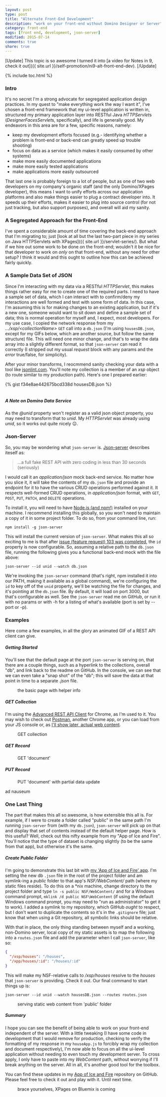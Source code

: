 ```yaml
---
layout: post
type: post
title: "Alternate Front-End Development"
description: "work on your front-end without Domino Designer or Server"
category: front-end
tags: [front end, development, json-server]
modified: 2015-07-14
comments: true
share: true
---
```

[Update]
This topic is so awesome I turned it into [a video for Notes in 9, check it out]({{ site.url }}/self-promotion/ni9-alt-front-end-dev).
[/Update]

{% include toc.html %}
### Intro
It's no secret I'm a strong advocate for segregated application design practices. In my quest to "make everything work the way I want it", I've chosen a front-end framework that my ui-level application is written in, structured my primary application layer into RESTful Java *HTTPServlet*s (*DesignerFacesServlet*s, specifically), and life is generally good. My endeavors in this area are for a few, specific reasons, namely:

* keep my development efforts focused (e.g.- identifying whether a problem is front-end or back-end can greatly speed up trouble shooting)
* focus on data as a service (which makes it easily consumed by other systems)
* make more easily documented applications
* make more easily tested applications
* make applications more easily outsourced

That last one is probably foreign to a lot of people, but as <span data-toggle="tooltip" title="up from one!">one of two web developers on my company's organic staff</span> (and the only Domino/XPages developer), this means I want to unify efforts across our application platforms and also make things easier to plug a contract developer into. It speeds up their efforts, makes it easier to plug into source control (for not just tracking, but also support purposes), and <span data-toggle="tooltip" title="I hope!">overall will aid my sanity</span>.

### A Segregated Approach for the Front-End
I've spent a considerable amount of time covering the back-end approach that I'm migrating to; just [look at all but the last two-part piece in my series on Java HTTPServlets with XPages]({{ site.url }}/servlet-series/). But what if we hire out some work to be done on the front-end; wouldn't it be nice for that developer to work on _only_ on that front-end, without any need for other setup? I think it would and this ought to outline how this can be achieved fairly quickly.

### A Sample Data Set of JSON
Since I'm interacting with my data via a RESTful _HTTPServlet_, this makes things rather easy for me to create one of the required parts. I need to have a sample set of data, which I can interact with to confirm/deny my interactions are well formed and test with some form of data. In this case, I'm assuming this is for making changes to an existing application, but if it's a new one, someone would want to sit down and define a sample set of data; this is normal operation for myself and, I expect, most developers. For my use case, I copied the network response from my _.../xsp/&lt;collectionName&gt;_ `GET` call into a `db.json` (I'm using `housesDB.json`, except for my GIFs below, which are another source, but follow the same structure) file. This will need one minor change, and that's to wrap the data array into a slightly different format, so that `json-server` can read it correctly (I stripped out my usual _request_ block with any params and the _error_ true/false, for simplicity).

After your minor transforms, I reocmmend sanity checking your data with a tool like [jsonlint.com](//jsonlint.com/). You'll note my collection is a member of an _xsp_ object (to route similar to my production path). Here's one I prepared earlier:

<div class="smallGistScroller">
{% gist f34e8ae442675bcd338d housesDB.json %}
</div><br />

##### A Note on Domino Data Service
As the _@unid_ property won't register as a valid json object property, you may need to transform that to _unid_. My _HTTPServlet_ was already using _unid_, so it works out quite nicely 😉.

### Json-Server
So, you may be wondering what `json-server` is. [Json-server](https://github.com/typicode/json-server) describes iteself as:

> ...a full fake REST API with zero coding in less than 30 seconds (seriously)

I would call it an _application/json_ mock back-end service. No matter how you slice it, it will take the contents of my `db.json` file and provide an endpoint for it to have the various CRUD operations performed against it. It respects well-formed CRUD operations, in _application/json_ format, with `GET`, `POST`, `PUT`, `PATCH`, and `DELETE` operations.

To install it, you will need to have [Node.js (and npm!)](https://nodejs.org/) installed on your machine. I recommend installing this globally, so you won't need to maintain a copy of it in some project folder. To do so, from your command line, run:

`npm install -g json-server`

This will install the current version of `json-server`. What makes this all so exciting to me is that after [issue (feature request) 103 was completed](https://github.com/typicode/json-server/issues/103), the `id` property is now configurable. So, assuming a relative path to the `db.json` file, running the following gives you a functional back-end mock with the file above:

`json-server --id unid --watch db.json`

We're invoking the `json-server` command (that's right, npm installed it into our PATH, making it available as a global command), we're configuring the `id` to key off of the `unid` property, we'll be watching the file for changes, and it's pointing at the `db.json` file. By default, it will load on port 3000, but that's configurable as well. See the `json-server` read me on GitHub, or run it with no params or with -h for a listing of what's available (port is set by --port or -p).

### Examples
Here come a few examples, in all the glory an animated GIF of a REST API client can give.

##### Getting Started
You'll see that the default page at the port `json-server` is serving on, that there are a couple things, such as a hyperlink to the collections, overall "db", and link back to the readme on GitHub. In the console, we can see that we can even take a "snap shot" of the "db"; this will save the data at that point in time to a separate _.json_ file.

<figure>
  <amp-img src="{{ site.url }}/assets/images/post_images/json-server/basicLoad.png"
  alt="the basic page with helper info"
  height="737" width="1140"
  layout="responsive"></amp-img>
 <figcaption>the basic page with helper info</figcaption>
</figure>

##### GET Collection
I'm using the [Advanced REST API Client](https://chrome.google.com/webstore/detail/advanced-rest-client/hgmloofddffdnphfgcellkdfbfbjeloo?hl=en-US) for Chrome, as I'm used to it. You may wish to check out [Postman](https://chrome.google.com/webstore/detail/postman/fhbjgbiflinjbdggehcddcbncdddomop?hl=en), another Chrome app, or you can load from your JS console or, as [I'll show later, actual web content](#one-last-thing).

<figure>
  <amp-img src="{{ site.url }}/assets/images/post_images/json-server/basicCollectionGet.gif"
  alt="GET collection"
  height="851" width="1596"
  layout="responsive"></amp-img>
 <figcaption>GET collection</figcaption>
</figure>

##### GET Record
<figure>
  <amp-img src="{{ site.url }}/assets/images/post_images/json-server/basicCollectionGetRecord.gif"
  alt="GET 'document'"
  height="851" width="1596"
  layout="responsive"></amp-img>
 <figcaption>GET 'document'</figcaption>
</figure>

##### PUT Record
<figure>
  <amp-img src="{{ site.url }}/assets/images/post_images/json-server/basicCollectionPutRecord.gif"
  alt="PUT 'document' with partial data update"
  height="851" width="1596"
  layout="responsive"></amp-img>
 <figcaption>PUT 'document' with partial data update</figcaption>
</figure>

ad nauseum

### One Last Thing
The part that makes this all so awesome, is how extensible this all is. For example, if I were to create a folder called "public" in the same path I'm running `json-server` from (with my `db.json`), `json-server` will pick up on that and display that set of contents instead of the default helper page. How is this useful? Well, check out this nifty example from my "App of Ice and Fire". You'll notice that the type of dataset is changing slightly (to be the same from that app), but otherwise it's the same.

##### Create Public Folder
I'm going to demonstrate this last bit with [my 'App of Ice and Fire' app](https://edm00se.github.io/AnAppOfIceAndFire). I'm setting the new db `.json` file in the root of the project folder and am symlink-ing a _public_ folder to that app's _NSF/WebContent/_ path (where my static files reside). To do this on a *nix machine, change directory to the project folder and type `ln -s public NSF/WebContent/` and for a Windows command prompt, `mklink /d public NSF\WebContent` (if using the default Windows command prompt, you may need to "run as administrator" to get it to work). I added a symlink to my repository, which GitHub _ought_ to respect, but I don't want to duplicate the contents so it's in the `.gitignore` file; just know that when using a Git repository, all symbolic links should be relative.

With that in place, the only thing standing between myself and a working, non-Domino server, local copy of my static assets is to map the following into a `routes.json` file and add the parameter when I call `json-server`, like so:

```json
{
  "/xsp/houses": "/houses",
  "/xpp/houses/:id": "/houses/:id"
}
```

This will make my NSF-relative calls to _/xsp/houses_ resolve to the _houses_ that `json-server` is providing. Check it out. Our final command to start things up is:

`json-server --id unid --watch housesDB.json --routes routes.json`

<figure>
  <amp-img src="{{ site.url }}/assets/images/post_images/json-server/servingStaticWebContent.gif"
  alt="serving static web content from 'public' folder"
  height="825" width="1256"
  layout="responsive"></amp-img>
 <figcaption>serving static web content from 'public' folder</figcaption>
</figure>

##### Summary
I hope you can see the benefit of being able to work on your front-end independent of the server. With a little tweaking (I have some code in development that I would remove for production, checking to verify the formatting of my response in my `houseApp.js` to forcibly wrap my collection and document respectively), I'm now able to focus on all the ui-level application without needing to even touch my development server. To cross apply, I only have to paste into my _WebContent_ path, without worrying if I'll break anything on the server. All in all, it's another good tool for the toolbox.

You can find these updates in my [App of Ice and Fire](https://github.com/edm00se/AnAppOfIceAndFire) repository on GitHub. Please feel free to check it out and play with it. Until next time.

<figure class="center">
  <amp-img src="{{ site.url }}/assets/images/post_images/brace_XPages_Bluemix.jpg"
  alt="brace yourselves, XPages on Bluemix is coming"
  height="500" width="332"
  layout="fixed"></amp-img>
 <figcaption>brace yourselves, XPages on Bluemix is coming</figcaption>
</figure>
